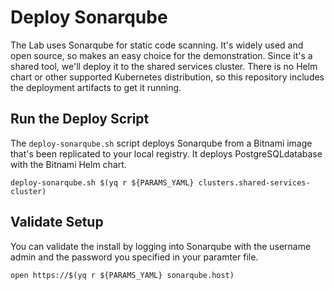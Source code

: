 # Deploy Sonarqube

The Lab uses Sonarqube for static code scanning. It's widely used and 
open source, so makes an easy choice for the demonstration. Since it's
a shared tool, we'll deploy it to the shared services cluster. There 
is no Helm chart or other supported Kubernetes distribution, so this
repository includes the deployment artifacts to get it running.

## Run the Deploy Script

The `deploy-sonarqube.sh` script deploys Sonarqube from a Bitnami 
image that's been replicated to your local registry. It deploys 
PostgreSQLdatabase with the Bitnami Helm chart.

```
deploy-sonarqube.sh $(yq r ${PARAMS_YAML} clusters.shared-services-cluster)
```

## Validate Setup

You can validate the install by logging into Sonarqube with the username 
admin and the password you specified in your paramter file.

```
open https://$(yq r ${PARAMS_YAML} sonarqube.host)
```

